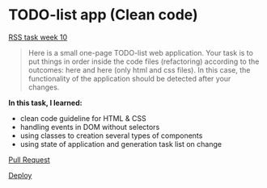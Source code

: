 # TODO-list app (Clean code)

[RSS task week 10](https://github.com/rolling-scopes-school/tasks/blob/master/stage1/modules/clean-code/clean-code-s1e1.md)

> Here is a small one-page TODO-list web application. Your task is to put things in order inside the code files (refactoring) according to the outcomes: here and here (only html and css files). In this case, the functionality of the application should be detected after your changes.

**In this task, I learned:**

- clean code guideline for HTML & CSS
- handling events in DOM without selectors
- using classes to creation several types of components
- using state of application and generation task list on change

[Pull Request](https://github.com/ogimly/clean-code-s1e1/pull/1)

[Deploy](https://ogimly.github.io/clean-code-s1e1/)
